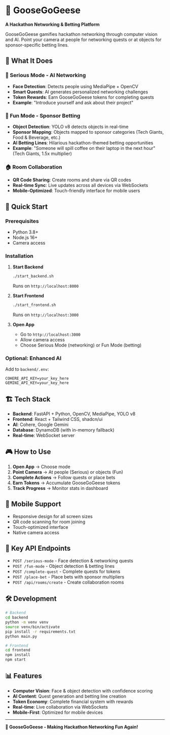 # 🦆 GooseGoGeese

**A Hackathon Networking & Betting Platform**

GooseGoGeese gamifies hackathon networking through computer vision and AI. Point your camera at people for networking quests or at objects for sponsor-specific betting lines.

## 🎯 What It Does

### 🎯 Serious Mode - AI Networking
- **Face Detection**: Detects people using MediaPipe + OpenCV
- **Smart Quests**: AI generates personalized networking challenges
- **Token Rewards**: Earn GooseGoGeese tokens for completing quests
- **Example**: "Introduce yourself and ask about their project"

### 🎲 Fun Mode - Sponsor Betting
- **Object Detection**: YOLO v8 detects objects in real-time
- **Sponsor Mapping**: Objects mapped to sponsor categories (Tech Giants, Food & Beverage, etc.)
- **AI Betting Lines**: Hilarious hackathon-themed betting opportunities
- **Example**: "Someone will spill coffee on their laptop in the next hour" (Tech Giants, 1.5x multiplier)

### 🏠 Room Collaboration
- **QR Code Sharing**: Create rooms and share via QR codes
- **Real-time Sync**: Live updates across all devices via WebSockets
- **Mobile-Optimized**: Touch-friendly interface for mobile users

## 🚀 Quick Start

### Prerequisites
- Python 3.8+
- Node.js 16+
- Camera access

### Installation

1. **Start Backend**
   ```bash
   ./start_backend.sh
   ```
   Runs on `http://localhost:8000`

2. **Start Frontend**
   ```bash
   ./start_frontend.sh
   ```
   Runs on `http://localhost:3000`

3. **Open App**
   - Go to `http://localhost:3000`
   - Allow camera access
   - Choose Serious Mode (networking) or Fun Mode (betting)

### Optional: Enhanced AI
Add to `backend/.env`:
```env
COHERE_API_KEY=your_key_here
GEMINI_API_KEY=your_key_here
```

## 🏗️ Tech Stack

- **Backend**: FastAPI + Python, OpenCV, MediaPipe, YOLO v8
- **Frontend**: React + Tailwind CSS, shadcn/ui
- **AI**: Cohere, Google Gemini
- **Database**: DynamoDB (with in-memory fallback)
- **Real-time**: WebSocket server

## 🎮 How to Use

1. **Open App** → Choose mode
2. **Point Camera** → At people (Serious) or objects (Fun)
3. **Complete Actions** → Follow quests or place bets
4. **Earn Tokens** → Accumulate GooseGoGeese tokens
5. **Track Progress** → Monitor stats in dashboard

## 📱 Mobile Support

- Responsive design for all screen sizes
- QR code scanning for room joining
- Touch-optimized interface
- Native camera access

## 🔧 Key API Endpoints

- `POST /serious-mode` - Face detection & networking quests
- `POST /fun-mode` - Object detection & betting lines
- `POST /complete-quest` - Complete quests for tokens
- `POST /place-bet` - Place bets with sponsor multipliers
- `POST /api/rooms/create` - Create collaboration rooms

## 🛠️ Development

```bash
# Backend
cd backend
python -m venv venv
source venv/bin/activate
pip install -r requirements.txt
python main.py

# Frontend
cd frontend
npm install
npm start
```

## 📊 Features

- **Computer Vision**: Face & object detection with confidence scoring
- **AI Content**: Quest generation and betting line creation
- **Token Economy**: Complete financial system with rewards
- **Real-time**: Live collaboration via WebSockets
- **Mobile-First**: Optimized for mobile devices

---

**🦆 GooseGoGeese - Making Hackathon Networking Fun Again!**
